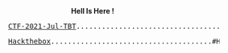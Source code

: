 <html>
  <body>
   <center> <b>Hell Is Here ! </b> </center>
   <pre>          <a href="https://theblackthreat.github.io/CTF/AT-CTF-2021-TBT.html">CTF-2021-Jul-TBT</a>......................................#CTF #Theblackthreat #CTF2021</pre>  
      <pre>          <a href="https://app.hackthebox.eu/profile/256893">Hackthebox</a>......................................#Hackthebox #Theblackthreat #Machine #root</pre> 
  </body>
</html>














